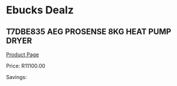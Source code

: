 
# Ebucks Dealz
## T7DBE835 AEG PROSENSE 8KG HEAT PUMP DRYER
[Product Page](https://www.ebucks.com/web/shop/productSelected.do?prodId=896812080&catId=704981826)

Price: R11100.00

Savings: 


	